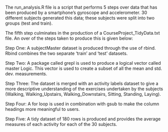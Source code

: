 The run_analysis.R file is a script that performs 5 steps over data that has been produced by a smartphone’s gyroscope and accelerometer.  30 different subjects generated this data; these subjects were split into two groups (test and train).

The fifth step culminates in the production of a CourseProject_TidyData.txt file.  An over of the steps taken to produce this is given below:

Step One:  A subjectMaster dataset is produced through the use of rbind.  Rbind combines the two separate ‘train’ and ‘test’ datasets.

Step Two: A package called grepl is used to produce a logical vector called master	Logic.  This vector is used to create a subset of all the mean and std. dev. measurements.

Step Three: The dataset is merged with an activity labels dataset to give a more descriptive understanding of the exercises undertaken by the subjects (Walking, Walking_Upstairs, Walking_Downstairs, Sitting, Standing, Laying).

Step Four: A for loop is used in combination with gsub to make the column headings more meaningful to users.

Step Five: A tidy dataset of 180 rows is produced and provides the average measures of each activity for each of the 30 subjects. 
